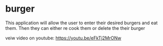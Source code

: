 # burger

This application will allow the user to enter their desired burgers and eat them. Then they can either re cook them or delete the their burger

veiw video on youtube: https://youtu.be/eFkTj2MrONw
